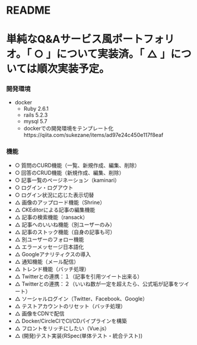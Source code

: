 # README

# 単純なQ&Aサービス風ポートフォリオ。「 ○ 」について実装済。「 △ 」については順次実装予定。
### 開発環境
- docker
  - Ruby 2.6.1
  - rails 5.2.3
  - mysql 5.7
  - dockerでの開発環境をテンプレート化https://qiita.com/sukezane/items/ad97e24c450e117f8eaf
### 機能
- ○ 質問のCURD機能（一覧、新規作成、編集、削除）
- ○ 回答のCRUD機能（新規作成、編集、削除）
- ○ 記事一覧のページネーション（kaminari）
- ○ ログイン・ログアウト
- ○ ログイン状況に応じた表示切替
- △ 画像のアップロード機能（Shrine）
- △ CKEditorによる記事の編集機能
- △ 記事の検索機能（ransack）
- △ 記事へのいいね機能（別ユーザーのみ）
- △ 記事のストック機能（自身の記事も可）
- △ 別ユーザーのフォロー機能
- △ エラーメッセージ日本語化
- △ Googleアナリティクスの導入
- △ 通知機能（メール配信）
- △ トレンド機能（バッチ処理）
- △ Twitterとの連携：１（記事を引用ツイート出来る）
- △ Twitterとの連携：２（いいね数が一定を超えたら、公式垢が記事をツイート）
- △ ソーシャルログイン（Twitter、Facebook、Google）
- △ テストアカウントのリセット（バッチ処理）
- △ 画像をCDNで配信
- △ Docker/CircleCIでCI/CDパイプラインを構築
- △ フロントをリッチにしたい（Vue.js）
- △ (開発)テスト実装(RSpec(単体テスト・統合テスト))
